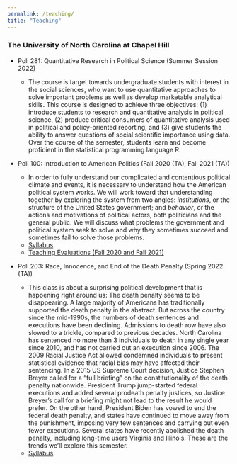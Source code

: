 ```yaml
---
permalink: /teaching/
title: "Teaching"
---
```


### The University of North Carolina at Chapel Hill
- Poli 281: Quantitative Research in Political Science (Summer Session 2022)
    -  The course is target towards undergraduate students with interest in the social sciences, who want to use quantitative approaches to solve important problems as well as develop marketable analytical skills. This course is designed to achieve three objectives: (1) introduce students to research and quantitative analysis in political science, (2) produce critical consumers of quantitative analysis used in political and policy-oriented reporting, and (3) give students the ability to answer questions of social scientific importance using data. Over the course of the semester, students learn and become proficient in the statistical programming language R. 
 
        
- Poli 100: Introduction to American Politics (Fall 2020 (TA), Fall 2021 (TA))
    - In order to fully understand our complicated and contentious political climate and events, it is necessary to understand how the American political system works. We will work toward that understanding together by exploring the system from two angles: *institutions*, or the structure of the United States government; and *behavior*, or the actions and motivations of political actors, both politicians and the general public. We will discuss what problems the government and political system seek to solve and why they sometimes succeed and sometimes fail to solve those problems.
    - [Syllabus](/files/poli100_syllabus_fall2021.pdf)
    - [Teaching Evaluations (Fall 2020 and Fall 2021)](/files/poli100_taevals.pdf)

- Poli 203: Race, Innocence, and End of the Death Penalty (Spring 2022 (TA))
    - This class is about a surprising political development that is happening right around us: The death penalty seems to be disappearing. A large majority of Americans has traditionally supported the death penalty in the abstract. But across the country since the mid-1990s, the numbers of death sentences and executions have been declining. Admissions to death row have also slowed to a trickle, compared to previous decades. North Carolina has sentenced no more than 3 individuals to death in any single year since 2010, and has not carried out an execution since 2006. The 2009 Racial Justice Act allowed condemned individuals to present statistical evidence that racial bias may have affected their sentencing. In a 2015 US Supreme Court decision, Justice Stephen Breyer called for a “full briefing” on the constitutionality of the death penalty nationwide. President Trump jump-started federal executions and added several prodeath penalty justices, so Justice Breyer’s call for a briefing might not lead to the result he would prefer. On the other hand, President Biden has vowed to end the federal death penalty, and states have continued to move away from the punishment, imposing very few sentences and carrying
out even fewer executions. Several states have recently abolished the death penalty, including long-time users Virginia and Illinois. These are the trends we’ll explore this semester.
    - [Syllabus](/files/poli203_syllabus_sp2022.pdf)
 
